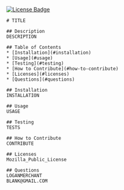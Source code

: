 
  [![License Badge](https://img.shields.io/badge/License-Mozilla_Public_License-blueviolet.svg)](https://shields.io/)

    # TITLE

    ## Description
    DESCRIPTION

    ## Table of Contents
    * [Installation](#installation)
    * [Usage](#usage)
    * [Testing](#testing)
    * [How to Contribute](#how-to-contribute)
    * [Licenses](#licenses)
    * [Questions](#questions)
     
    ## Installation
    INSTALLATION

    ## Usage
    USAGE

    ## Testing
    TESTS

    ## How to Contribute
    CONTRIBUTE

    ## Licenses
    Mozilla_Public_License

    ## Questions
    LOGANMERCHANT
    BLANK@GMAIL.COM
  
